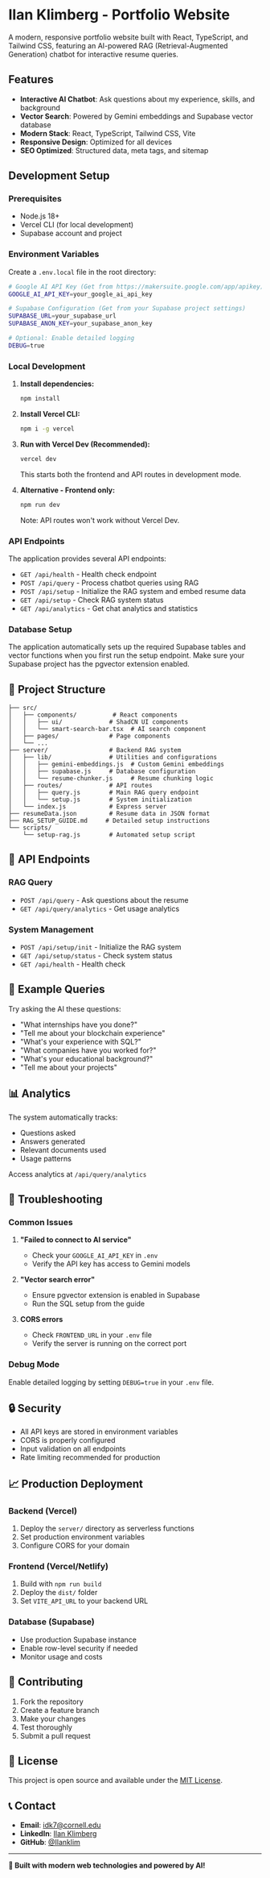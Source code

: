 # Ilan Klimberg - Portfolio Website

A modern, responsive portfolio website built with React, TypeScript, and Tailwind CSS, featuring an AI-powered RAG (Retrieval-Augmented Generation) chatbot for interactive resume queries.

## Features

- **Interactive AI Chatbot**: Ask questions about my experience, skills, and background
- **Vector Search**: Powered by Gemini embeddings and Supabase vector database
- **Modern Stack**: React, TypeScript, Tailwind CSS, Vite
- **Responsive Design**: Optimized for all devices
- **SEO Optimized**: Structured data, meta tags, and sitemap

## Development Setup

### Prerequisites

- Node.js 18+ 
- Vercel CLI (for local development)
- Supabase account and project

### Environment Variables

Create a `.env.local` file in the root directory:

```bash
# Google AI API Key (Get from https://makersuite.google.com/app/apikey)
GOOGLE_AI_API_KEY=your_google_ai_api_key

# Supabase Configuration (Get from your Supabase project settings)
SUPABASE_URL=your_supabase_url
SUPABASE_ANON_KEY=your_supabase_anon_key

# Optional: Enable detailed logging
DEBUG=true
```

### Local Development

1. **Install dependencies:**
   ```bash
   npm install
   ```

2. **Install Vercel CLI:**
   ```bash
   npm i -g vercel
   ```

3. **Run with Vercel Dev (Recommended):**
   ```bash
   vercel dev
   ```
   This starts both the frontend and API routes in development mode.

4. **Alternative - Frontend only:**
   ```bash
   npm run dev
   ```
   Note: API routes won't work without Vercel Dev.

### API Endpoints

The application provides several API endpoints:

- `GET /api/health` - Health check endpoint
- `POST /api/query` - Process chatbot queries using RAG
- `POST /api/setup` - Initialize the RAG system and embed resume data
- `GET /api/setup` - Check RAG system status
- `GET /api/analytics` - Get chat analytics and statistics

### Database Setup

The application automatically sets up the required Supabase tables and vector functions when you first run the setup endpoint. Make sure your Supabase project has the pgvector extension enabled.

## 📁 Project Structure

```
├── src/
│   ├── components/          # React components
│   │   ├── ui/             # ShadCN UI components
│   │   └── smart-search-bar.tsx  # AI search component
│   ├── pages/              # Page components
│   └── ...
├── server/                 # Backend RAG system
│   ├── lib/                # Utilities and configurations
│   │   ├── gemini-embeddings.js  # Custom Gemini embeddings
│   │   ├── supabase.js     # Database configuration
│   │   └── resume-chunker.js     # Resume chunking logic
│   ├── routes/             # API routes
│   │   ├── query.js        # Main RAG query endpoint
│   │   └── setup.js        # System initialization
│   └── index.js            # Express server
├── resumeData.json         # Resume data in JSON format
├── RAG_SETUP_GUIDE.md     # Detailed setup instructions
└── scripts/
    └── setup-rag.js        # Automated setup script
```

## 🔧 API Endpoints

### RAG Query
- `POST /api/query` - Ask questions about the resume
- `GET /api/query/analytics` - Get usage analytics

### System Management
- `POST /api/setup/init` - Initialize the RAG system
- `GET /api/setup/status` - Check system status
- `GET /api/health` - Health check

## 🎯 Example Queries

Try asking the AI these questions:

- "What internships have you done?"
- "Tell me about your blockchain experience"
- "What's your experience with SQL?"
- "What companies have you worked for?"
- "What's your educational background?"
- "Tell me about your projects"

## 📊 Analytics

The system automatically tracks:
- Questions asked
- Answers generated
- Relevant documents used
- Usage patterns

Access analytics at `/api/query/analytics`

## 🚨 Troubleshooting

### Common Issues

1. **"Failed to connect to AI service"**
   - Check your `GOOGLE_AI_API_KEY` in `.env`
   - Verify the API key has access to Gemini models

2. **"Vector search error"**
   - Ensure pgvector extension is enabled in Supabase
   - Run the SQL setup from the guide

3. **CORS errors**
   - Check `FRONTEND_URL` in your `.env` file
   - Verify the server is running on the correct port

### Debug Mode

Enable detailed logging by setting `DEBUG=true` in your `.env` file.

## 🔒 Security

- All API keys are stored in environment variables
- CORS is properly configured
- Input validation on all endpoints
- Rate limiting recommended for production

## 📈 Production Deployment

### Backend (Vercel)
1. Deploy the `server/` directory as serverless functions
2. Set production environment variables
3. Configure CORS for your domain

### Frontend (Vercel/Netlify)
1. Build with `npm run build`
2. Deploy the `dist/` folder
3. Set `VITE_API_URL` to your backend URL

### Database (Supabase)
- Use production Supabase instance
- Enable row-level security if needed
- Monitor usage and costs

## 🤝 Contributing

1. Fork the repository
2. Create a feature branch
3. Make your changes
4. Test thoroughly
5. Submit a pull request

## 📄 License

This project is open source and available under the [MIT License](LICENSE).

## 📞 Contact

- **Email**: idk7@cornell.edu
- **LinkedIn**: [Ilan Klimberg](https://www.linkedin.com/in/ilanklimberg/)
- **GitHub**: [@Ilanklim](https://github.com/Ilanklim)

---

**🎉 Built with modern web technologies and powered by AI!**
